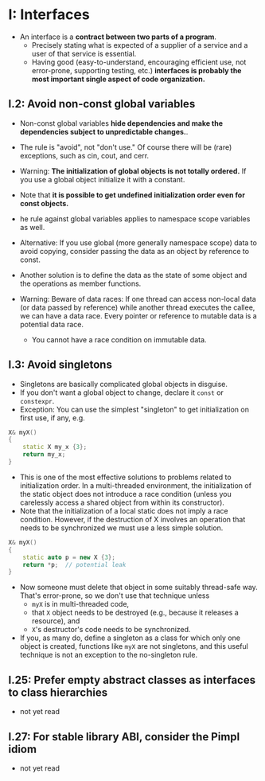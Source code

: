 # I: Interfaces
- An interface is a **contract between two parts of a program**.
  - Precisely stating what is expected of a supplier of a service and a user of that service is essential.
  - Having good (easy-to-understand, encouraging efficient use, not error-prone, supporting testing, etc.) **interfaces is probably the most important single aspect of code organization.**

## I.2: Avoid non-const global variables
- Non-const global variables **hide dependencies and make the dependencies subject to unpredictable changes.**.

- The rule is "avoid", not "don't use." Of course there will be (rare) exceptions, such as cin, cout, and cerr.
- Warning: **The initialization of global objects is not totally ordered.** If you use a global object initialize it with a constant.
- Note that **it is possible to get undefined initialization order even for const objects.**
- he rule against global variables applies to namespace scope variables as well.
- Alternative: If you use global (more generally namespace scope) data to avoid copying, consider passing the data as an object by reference to const.
- Another solution is to define the data as the state of some object and the operations as member functions.
- Warning: Beware of data races: If one thread can access non-local data (or data passed by reference) while another thread executes the callee, we can have a data race. Every pointer or reference to mutable data is a potential data race.
  - You cannot have a race condition on immutable data.

## I.3: Avoid singletons
- Singletons are basically complicated global objects in disguise.
- If you don't want a global object to change, declare it `const` or `constexpr`.
- Exception: You can use the simplest "singleton" to get initialization on first use, if any, e.g.
```cpp
X& myX()
{
    static X my_x {3};
    return my_x;
}
```
- This is one of the most effective solutions to problems related to initialization order. In a multi-threaded environment, the initialization of the static object does not introduce a race condition (unless you carelessly access a shared object from within its constructor).
- Note that the initialization of a local static does not imply a race condition. However, if the destruction of X involves an operation that needs to be synchronized we must use a less simple solution.
```cpp
X& myX()
{
    static auto p = new X {3};
    return *p;  // potential leak
}
```
- Now someone must delete that object in some suitably thread-safe way. That's error-prone, so we don't use that technique unless
  - `myX` is in multi-threaded code,
  - that `X` object needs to be destroyed (e.g., because it releases a resource), and
  - `X`'s destructor's code needs to be synchronized.
- If you, as many do, define a singleton as a class for which only one object is created, functions like `myX` are not singletons, and this useful technique is not an exception to the no-singleton rule.


## I.25: Prefer empty abstract classes as interfaces to class hierarchies
- not yet read
## I.27: For stable library ABI, consider the Pimpl idiom
- not yet read